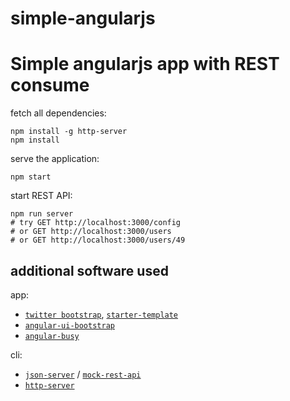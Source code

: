 # simple-angularjs
Simple angularjs app with REST consume
================

fetch all dependencies:

    npm install -g http-server
    npm install

serve the application:

    npm start

start REST API:

    npm run server
    # try GET http://localhost:3000/config
    # or GET http://localhost:3000/users
    # or GET http://localhost:3000/users/49

additional software used
------------------------

app:

 * [`twitter bootstrap`](http://getbootstrap.com/), [`starter-template`](http://getbootstrap.com/examples/starter-template/)
 * [`angular-ui-bootstrap`](https://angular-ui.github.io/bootstrap/)
 * [`angular-busy`](https://github.com/cgross/angular-busy)

cli:

 * [`json-server`](https://github.com/typicode/json-server) / [`mock-rest-api`](https://github.com/ducin-public/mock-rest-api)
 * [`http-server`](https://github.com/indexzero/http-server)

